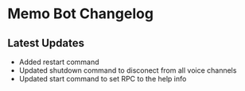 # Memo Bot Changelog

## Latest Updates

+ Added restart command
+ Updated shutdown command to disconect from all voice channels
+ Updated start command to set RPC to the help info